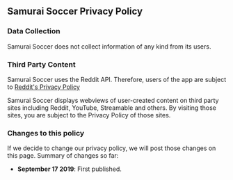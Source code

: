 ## Samurai Soccer Privacy Policy

### Data Collection
Samurai Soccer does not collect information of any kind from its users.

### Third Party Content
Samurai Soccer uses the Reddit API. Therefore, users of the app are subject to [Reddit's Privacy Policy](https://www.redditinc.com/policies/privacy-policy)

Samurai Soccer displays webviews of user-created content on third party sites including Reddit, YouTube, Streamable and others. By visiting those sites, you are subject to the Privacy Policy of those sites.


### Changes to this policy
If we decide to change our privacy policy, we will post those changes on this page. Summary of changes so far:

- **September 17 2019**: First published.
